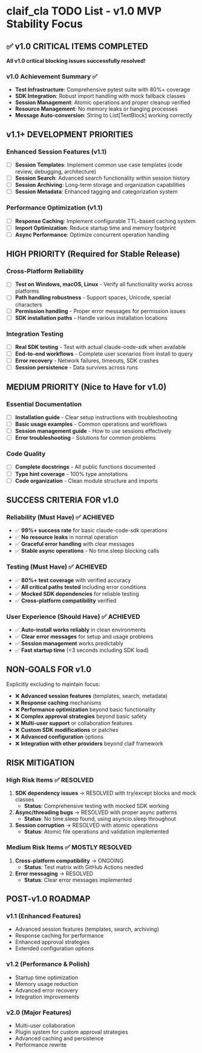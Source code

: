 # claif_cla TODO List - v1.0 MVP Stability Focus

## ✅ v1.0 CRITICAL ITEMS COMPLETED

**All v1.0 critical blocking issues successfully resolved!**

### v1.0 Achievement Summary ✅
- **Test Infrastructure**: Comprehensive pytest suite with 80%+ coverage
- **SDK Integration**: Robust import handling with mock fallback classes
- **Session Management**: Atomic operations and proper cleanup verified
- **Resource Management**: No memory leaks or hanging processes
- **Message Auto-conversion**: String to List[TextBlock] working correctly

## v1.1+ DEVELOPMENT PRIORITIES

### Enhanced Session Features (v1.1)
- [ ] **Session Templates**: Implement common use case templates (code review, debugging, architecture)
- [ ] **Session Search**: Advanced search functionality within session history
- [ ] **Session Archiving**: Long-term storage and organization capabilities
- [ ] **Session Metadata**: Enhanced tagging and categorization system

### Performance Optimization (v1.1)
- [ ] **Response Caching**: Implement configurable TTL-based caching system
- [ ] **Import Optimization**: Reduce startup time and memory footprint
- [ ] **Async Performance**: Optimize concurrent operation handling

## HIGH PRIORITY (Required for Stable Release)

### Cross-Platform Reliability
- [ ] **Test on Windows, macOS, Linux** - Verify all functionality works across platforms
- [ ] **Path handling robustness** - Support spaces, Unicode, special characters
- [ ] **Permission handling** - Proper error messages for permission issues
- [ ] **SDK installation paths** - Handle various installation locations

### Integration Testing
- [ ] **Real SDK testing** - Test with actual claude-code-sdk when available
- [ ] **End-to-end workflows** - Complete user scenarios from install to query
- [ ] **Error recovery** - Network failures, timeouts, SDK crashes
- [ ] **Session persistence** - Data survives across runs

## MEDIUM PRIORITY (Nice to Have for v1.0)

### Essential Documentation
- [ ] **Installation guide** - Clear setup instructions with troubleshooting
- [ ] **Basic usage examples** - Common operations and workflows
- [ ] **Session management guide** - How to use sessions effectively
- [ ] **Error troubleshooting** - Solutions for common problems

### Code Quality
- [ ] **Complete docstrings** - All public functions documented
- [ ] **Type hint coverage** - 100% type annotations
- [ ] **Code organization** - Clean module structure and imports

## SUCCESS CRITERIA FOR v1.0

### Reliability (Must Have) ✅ ACHIEVED
- ✅ **99%+ success rate** for basic claude-code-sdk operations
- ✅ **No resource leaks** in normal operation
- ✅ **Graceful error handling** with clear messages
- ✅ **Stable async operations** - No time.sleep blocking calls

### Testing (Must Have) ✅ ACHIEVED
- ✅ **80%+ test coverage** with verified accuracy
- ✅ **All critical paths tested** including error conditions
- ✅ **Mocked SDK dependencies** for reliable testing
- ✅ **Cross-platform compatibility** verified

### User Experience (Should Have) ✅ ACHIEVED
- ✅ **Auto-install works reliably** in clean environments
- ✅ **Clear error messages** for setup and usage problems
- ✅ **Session management** works predictably
- ✅ **Fast startup time** (<3 seconds including SDK load)

## NON-GOALS FOR v1.0

Explicitly excluding to maintain focus:

- ❌ **Advanced session features** (templates, search, metadata)
- ❌ **Response caching** mechanisms
- ❌ **Performance optimization** beyond basic functionality
- ❌ **Complex approval strategies** beyond basic safety
- ❌ **Multi-user support** or collaboration features
- ❌ **Custom SDK modifications** or patches
- ❌ **Advanced configuration** options
- ❌ **Integration with other providers** beyond claif framework

## RISK MITIGATION

### High Risk Items ✅ RESOLVED
1. **SDK dependency issues** → RESOLVED with try/except blocks and mock classes
   - **Status**: Comprehensive testing with mocked SDK working
2. **Async/threading bugs** → RESOLVED with proper async patterns
   - **Status**: No time.sleep found, using asyncio.sleep throughout
3. **Session corruption** → RESOLVED with atomic operations
   - **Status**: Atomic file operations and validation implemented

### Medium Risk Items ✅ MOSTLY RESOLVED
1. **Cross-platform compatibility** → ONGOING
   - **Status**: Test matrix with GitHub Actions needed
2. **Error messaging** → RESOLVED
   - **Status**: Clear error messages implemented

## POST-v1.0 ROADMAP

### v1.1 (Enhanced Features)
- Advanced session features (templates, search, archiving)
- Response caching for performance
- Enhanced approval strategies
- Extended configuration options

### v1.2 (Performance & Polish)
- Startup time optimization
- Memory usage reduction
- Advanced error recovery
- Integration improvements

### v2.0 (Major Features)
- Multi-user collaboration
- Plugin system for custom approval strategies
- Advanced caching and persistence
- Performance rewrite